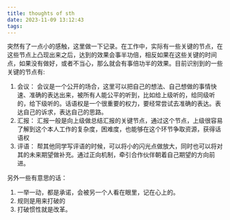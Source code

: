 ```yaml
---
title: thoughts of sth
date: 2023-11-09 13:12:43
tags:
---
```

突然有了一点小的感触，这里做一下记录。在工作中，实际有一些关键的节点，在这些节点上凸现出来之后，达到的效果会事半功倍，相反如果在这些关键的时间点，如果没有做好，或者不当心，那么就会有事倍功半的效果。目前识别到的一些关键的节点有:
1. 会议： 会议是一个公开的场合，这里可以把自己的想法、自己想做的事情快速、准确的表达出来，被所有人能公平的听到，比如给上级听的，给同级听的，给下级听的。话语权是一个很重要的权力，要经常尝试去准确的表达。表达自己的诉求，表达自己的思路。
2. 汇报： 汇报一般是向上级做总结汇报的关键节点，通过这个节点，上级很容易了解到这个本人工作的复杂度，困难度，也能够在这个环节争取资源，获得话语权
3. 评语： 帮其他同学写评语的时候，可以将小的闪光点做放大，同时也可以将对其的未来期望做补充。通过正向机制，牵引合作伙伴朝着自己期望的方向前进。

另外一些有意思的话：
1. 一举一动，都是承诺，会被另一个人看在眼里，记在心上的。
2. 规则是用来打破的
3. 打破惯性就是改革。
